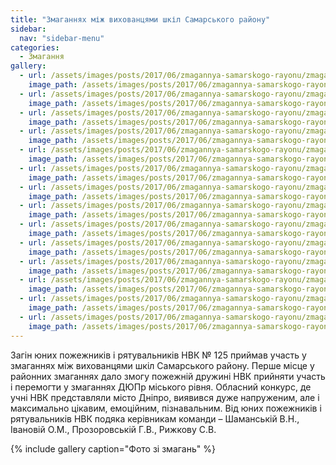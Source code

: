 ```yaml
---
title: "Змаганнях між вихованцями шкіл Самарського району"
sidebar:
  nav: "sidebar-menu"
categories:
  - Змагання
gallery:
  - url: /assets/images/posts/2017/06/zmagannya-samarskogo-rayonu/zmagannya-samarskogo-rayonu-0.jpg
    image_path: /assets/images/posts/2017/06/zmagannya-samarskogo-rayonu/zmagannya-samarskogo-rayonu-0.jpg
  - url: /assets/images/posts/2017/06/zmagannya-samarskogo-rayonu/zmagannya-samarskogo-rayonu-1.jpg
    image_path: /assets/images/posts/2017/06/zmagannya-samarskogo-rayonu/zmagannya-samarskogo-rayonu-1.jpg
  - url: /assets/images/posts/2017/06/zmagannya-samarskogo-rayonu/zmagannya-samarskogo-rayonu-2.jpg
    image_path: /assets/images/posts/2017/06/zmagannya-samarskogo-rayonu/zmagannya-samarskogo-rayonu-2.jpg
  - url: /assets/images/posts/2017/06/zmagannya-samarskogo-rayonu/zmagannya-samarskogo-rayonu-3.jpg
    image_path: /assets/images/posts/2017/06/zmagannya-samarskogo-rayonu/zmagannya-samarskogo-rayonu-3.jpg
  - url: /assets/images/posts/2017/06/zmagannya-samarskogo-rayonu/zmagannya-samarskogo-rayonu-4.jpg
    image_path: /assets/images/posts/2017/06/zmagannya-samarskogo-rayonu/zmagannya-samarskogo-rayonu-4.jpg
  - url: /assets/images/posts/2017/06/zmagannya-samarskogo-rayonu/zmagannya-samarskogo-rayonu-5.jpg
    image_path: /assets/images/posts/2017/06/zmagannya-samarskogo-rayonu/zmagannya-samarskogo-rayonu-5.jpg
  - url: /assets/images/posts/2017/06/zmagannya-samarskogo-rayonu/zmagannya-samarskogo-rayonu-6.jpg
    image_path: /assets/images/posts/2017/06/zmagannya-samarskogo-rayonu/zmagannya-samarskogo-rayonu-6.jpg
  - url: /assets/images/posts/2017/06/zmagannya-samarskogo-rayonu/zmagannya-samarskogo-rayonu-7.jpg
    image_path: /assets/images/posts/2017/06/zmagannya-samarskogo-rayonu/zmagannya-samarskogo-rayonu-7.jpg
  - url: /assets/images/posts/2017/06/zmagannya-samarskogo-rayonu/zmagannya-samarskogo-rayonu-8.jpg
    image_path: /assets/images/posts/2017/06/zmagannya-samarskogo-rayonu/zmagannya-samarskogo-rayonu-8.jpg
  - url: /assets/images/posts/2017/06/zmagannya-samarskogo-rayonu/zmagannya-samarskogo-rayonu-9.jpg
    image_path: /assets/images/posts/2017/06/zmagannya-samarskogo-rayonu/zmagannya-samarskogo-rayonu-9.jpg
  - url: /assets/images/posts/2017/06/zmagannya-samarskogo-rayonu/zmagannya-samarskogo-rayonu-10.jpg
    image_path: /assets/images/posts/2017/06/zmagannya-samarskogo-rayonu/zmagannya-samarskogo-rayonu-10.jpg
  - url: /assets/images/posts/2017/06/zmagannya-samarskogo-rayonu/zmagannya-samarskogo-rayonu-11.jpg
    image_path: /assets/images/posts/2017/06/zmagannya-samarskogo-rayonu/zmagannya-samarskogo-rayonu-11.jpg
  - url: /assets/images/posts/2017/06/zmagannya-samarskogo-rayonu/zmagannya-samarskogo-rayonu-12.jpg
    image_path: /assets/images/posts/2017/06/zmagannya-samarskogo-rayonu/zmagannya-samarskogo-rayonu-12.jpg
  - url: /assets/images/posts/2017/06/zmagannya-samarskogo-rayonu/zmagannya-samarskogo-rayonu-13.jpg
    image_path: /assets/images/posts/2017/06/zmagannya-samarskogo-rayonu/zmagannya-samarskogo-rayonu-13.jpg
---
```


Загін юних пожежників і рятувальників НВК № 125 приймав участь у змаганнях між вихованцями шкіл Самарського району. Перше місце у районних змаганнях дало змогу  пожежній дружині НВК прийняти  участь і перемогти у змаганнях ДЮПр міського рівня. Обласний конкурс, де учні НВК представляли місто Дніпро, виявився дуже напруженим, але і максимально цікавим, емоційним, пізнавальним. Від юних пожежників і рятувальників НВК подяка керівникам команди – Шаманській В.Н., Івановій О.М., Прозоровській Г.В., Рижкову С.В.

{% include gallery caption="Фото зі змагань" %}

